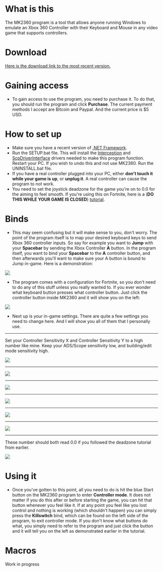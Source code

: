 # What is this
The MK2360 program is a tool that allows anyone running Windows to emulate an Xbox 360 Controller with their Keyboard and Mouse in any video game that supports controllers.

# Download
[Here is the download link to the most recent version.][Download]

# Gaining access
* To gain access to use the program, you need to purchase it. To do that, you should run the program and click **Purchase**. The current payment methods I accept are Bitcoin and Paypal. And the current price is $5 USD.

# How to set up
* Make sure you have a recent version of [.NET Framework].
* Run the SETUP.bat file. This will install the [Interception] and [ScpDriverInterface] drivers needed to make this program function. Restart your PC. If you wish to undo this and not use MK2360. Run the UNINSTALL.bat file.
* If you have a real controller plugged into your PC, either **don't touch it while your game is up**, or **unplug it**. A real controller can cause the program to not work.
* You need to set the joystick deadzone for the game you're on to 0.0 for the aiming to feel smooth. If you're using this on Fortnite, here is a (**DO THIS WHILE YOUR GAME IS CLOSED**) [tutorial][DeadzoneTutorial].

# Binds
* This may seem confusing but it will make sense to you, don't worry. The point of the program itself is to map your desired keyboard keys to send Xbox 360 controller inputs. So say for example you want to **Jump** with your **Spacebar** by sending the Xbox Controller **A** button. In the program itself, you want to bind your **Spacebar** to the **A** controller button, and then afterwards you'll want to make sure your A button is bound to Jump in-game. Here is a demonstration:

![](https://imgur.com/uCzToZO.gif)

* The program comes with a configuration for Fortnite, so you don't need to do any of this stuff unless you really wanted to. If you ever wonder what keyboard button presses what controller button. Just click the controller button inside MK2360 and it will show you on the left:

![](https://imgur.com/Af2WSgB.gif)

* Next up is your in-game settings. There are quite a few settings you need to change here. And I will show you all of them that I personally use.

***

Set your Controller Sensitivity X and Controller Sensitivity Y to a high number like mine. Keep your ADS/Scope sensitivity low, and building/edit mode sensitivity high.

![](https://i.imgur.com/qaLjtbz.png)

***

![](https://imgur.com/l9hvwKD.png)

***

![](https://imgur.com/ihTwxu3.png)

***

![](https://imgur.com/20bk1gT.png)

***

![](https://imgur.com/orWqMsg.png)

***

![](https://imgur.com/TbhW0ux.png)

***

These number should both read 0.0 if you followed the deadzone tutorial from earlier.

![](https://imgur.com/9jTnOrf.png)

# Using it

* Once you've gotten to this point, all you need to do is hit the blue Start button on the MK2360 program to enter **Controller mode**. It does not matter if you do this after or before starting the game, you can hit that button whenever you feel like it. If at any point you feel like you lost control and nothing is working (which shouldn't happen) you can simply press the **Killswitch** bind, which can be found on the left side of the program, to exit controller mode. If you don't know what buttons do what, you simply need to refer to the program and just click the button and it will tell you on the left as demonstrated earlier in the tutorial.

# Macros
Work in progress

[.NET Framework]: https://dotnet.microsoft.com/download/dotnet-framework/net472
[Interception]: https://github.com/oblitum/Interception
[ScpDriverInterface]: https://github.com/mogzol/ScpDriverInterface
[DeadzoneTutorial]: https://youtu.be/fJDWhtRR3t0
[Download]: https://www.dropbox.com/s/pl9sof2tkbi15lj/MK2360.zip?dl=1
